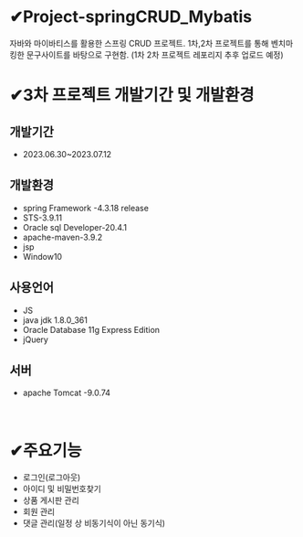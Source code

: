 # ✔Project-springCRUD_Mybatis
자바와 마이바티스를 활용한 스프링 CRUD 프로젝트.
1차,2차 프로젝트를 통해 벤치마킹한 문구사이트를 바탕으로 구현함.
(1차 2차 프로젝트 레포리지 추후 업로드 예정)
<br>

# ✔3차 프로젝트 개발기간 및 개발환경

## 개발기간
- 2023.06.30~2023.07.12

## 개발환경
- spring Framework -4.3.18 release
- STS-3.9.11
- Oracle sql Developer-20.4.1
- apache-maven-3.9.2
- jsp
- Window10

## 사용언어
- JS
- java jdk 1.8.0_361
- Oracle Database 11g Express Edition
- jQuery

## 서버
- apache Tomcat -9.0.74
<br>

# ✔주요기능
- 로그인(로그아웃)
- 아이디 및 비밀번호찾기
- 상품 게시판 관리
- 회원 관리
- 댓글 관리(일정 상 비동기식이 아닌 동기식)


